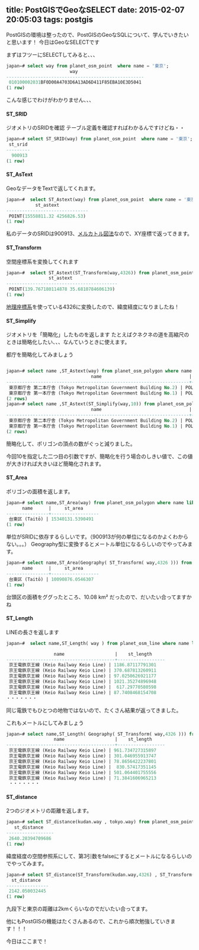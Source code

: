 title: PostGISでGeoなSELECT
date: 2015-02-07 20:05:03
tags: postgis
---

PostGISの環境は整ったので、PostGISのGeoなSQLについて、学んでいきたいと思います！
今日はGeoなSELECTです

<!-- more -->

まずはフツーにSELECTしてみると、、、

```sql
japan=# select way from planet_osm_point  where name = '東京';
                        way
----------------------------------------------------
 010100002031BF0D00A4703D6A13AD6D411F85EBA10E3D5041
(1 row)
```
こんな感じでわけがわかりません、、、

#### ST_SRID

ジオメトリのSRIDを確認
テーブル定義を確認すればわかるんですけどね・・

```sql
japan=# select ST_SRID(way) from planet_osm_point  where name = '東京';
 st_srid
---------
  900913
(1 row)
```

#### ST_AsText

GeoなデータをTextで返してくれます。

```sql
japan=#  select ST_Astext(way) from planet_osm_point  where name = '東京';
           st_astext
-------------------------------
 POINT(15558811.32 4256826.53)
(1 row)
```

私のデータのSRIDは900913、[メルカトル図法](http://ja.wikipedia.org/wiki/%E3%83%A1%E3%83%AB%E3%82%AB%E3%83%88%E3%83%AB%E5%9B%B3%E6%B3%95)なので、XY座標で返ってきます。

#### ST_Transform

空間座標系を変換してくれます

```sql
japan=#  select ST_Astext(ST_Transform(way,4326)) from planet_osm_point  where name = '東京';
                st_astext
------------------------------------------
 POINT(139.767180114878 35.6810784606139)
(1 row)
```

[地理座標系](http://ja.wikipedia.org/wiki/%E5%9C%B0%E7%90%86%E5%BA%A7%E6%A8%99%E7%B3%BB)を使っている4326に変換したので、緯度経度になりましたね！

#### ST_Simplify
ジオメトリを「簡略化」したものを返します
たとえばクネクネの道を高縮尺のときは簡略化したい、、、なんていうときに使えます。

都庁を簡略化してみましょう

```sql

japan=# select name ,ST_Astext(way) from planet_osm_polygon where name like '東 京都庁%';
                                name                                 |             st_astext
---------------------------------------------------------------------+-------------------------------------------------------------------------------------------------------------------------------------------------------------------------------------------------------------------------------------------------------------------------------------------------------------------------------------------------------------------------------------------------------------------------------------------------------------------------------------------------------------------------------------------------------------------------------------------------------------------------------------------------------------------------------------------------------------------------------------------------------------------------------------------------------
 東京都庁舎 第二本庁舎 (Tokyo Metropolitan Government Building No.2) | POLYGON((15550413.95 4257817.44,15550418.97 4257818.58,15550417.58 4257827.96,15550426.27 4257829.92,15550424.56 4257841.44,15550448.89 4257846.93,15550450.66 4257835.04,15550459.39 4257837.01,15550461.36 4257823.76,15550471.75 4257826.1,15550475.47 4257801.06,15550467.95 4257799.36,15550468.74 4257794.06,15550476.9 4257795.91,15550481.11 4257767.62,15550474.16 4257766.05,15550474.97 4257760.64,15550482.44257762.31,15550486.53 4257734.52,15550479.1 4257732.85,15550479.98 4257726.9,15550474.89 4257725.75,15550476.11 4257717.52,15550447.25 4257711.03,15550445.94 4257719.76,15550436.73 4257717.67,15550435.77 4257724.14,15550428.9 4257722.59,15550424.48 4257752.31,15550430.88 4257753.75,15550429.96 4257760.01,15550423.3 4257758.52,15550419.28 4257785.53,15550425.7 4257786.97,15550424.97 4257791.88,15550417.98 4257790.31,15550413.95 4257817.44))
 東京都庁舎 第一本庁舎 (Tokyo Metropolitan Government Building No.1) | POLYGON((15550365.85 4258023.11,15550373.12 4258024.66,15550371.66 4258031.54,15550379.49 4258033.2,15550377.03 4258044.83,15550406.24 4258051.04,15550408.39 4258040.91,15550416.42 4258042.61,15550417.74 4258036.42,15550427.38 4258038.46,15550433.63 4258008.99,15550422.58 4258006.65,15550432.79 4257958.54,15550441.95 4257960.49,15550447.51 4257934.2,15550437.02 4257931.98,15550438.75 4257923.78,15550430.27 4257921.97,15550432.86 4257909.71,15550403.65 4257903.51,15550401.37 4257914.26,15550393.99 4257912.69,15550392.39 4257920.22,15550385.48 4257918.75,15550379.91 4257945.03,15550388.16 4257946.78,15550377.96 4257994.9,15550372.1 4257993.66,15550365.85 4258023.11))
(2 rows)
japan=# select name ,ST_Astext(ST_Simplify(way,10)) from planet_osm_polygon where name like '東京都庁%';
                                name                                 |                          st_astext
---------------------------------------------------------------------+-------------------------------------------------------------------------------------------------------------------------------------------------------------------------------------------------------------------------------------------------
 東京都庁舎 第二本庁舎 (Tokyo Metropolitan Government Building No.2) | POLYGON((15550413.95 4257817.44,15550424.56 4257841.44,15550448.89 4257846.93,15550471.75 4257826.1,15550486.53 4257734.52,15550476.11 4257717.52,15550428.9 4257722.59,15550413.95 4257817.44))
 東京都庁舎 第一本庁舎 (Tokyo Metropolitan Government Building No.1) | POLYGON((15550365.85 4258023.11,15550377.03 4258044.83,15550427.38 4258038.46,15550433.63 4258008.99,15550422.58 4258006.65,15550447.51 4257934.2,15550432.86 4257909.71,15550403.65 4257903.51,15550385.48 4257918.75,15550365.85 4258023.11))
(2 rows)
```
簡略化して、ポリゴンの頂点の数がぐっと減りました。

今回10を指定した二つ目の引数ですが、簡略化を行う場合のしきい値で、この値が大きければ大きいほど簡略化されます。

#### ST_Area

ポリゴンの面積を返します。

```sql
japan=# select name,ST_Area(way) from planet_osm_polygon where name like '台東%' and boundary = 'administrative';
      name      |     st_area
----------------+------------------
 台東区 (Taitō) | 15340131.5390491
(1 row)

```

単位がSRIDに依存するらしいです。（900913が何の単位になるのかよくわからない。。。）
Geography型に変換するとメートル単位になるらしいのでやってみます。

```sql
japan=# select name,ST_Area(Geography( ST_Transform( way,4326 ))) from planet_osm_polygon where name like '台東%' and boundary = 'administrative';
      name      |     st_area
----------------+------------------
 台東区 (Taitō) | 10090876.0546307
(1 row)
```
台頭区の面積をググったところ、10.08 km² だったので、だいたい合ってますかね

#### ST_Length

LINEの長さを返します

```sql
japan=#  select name,ST_Length( way ) from planet_osm_line where name like '京王電鉄京王線%';

                  name                   |    st_length
-----------------------------------------+------------------
 京王電鉄京王線 (Keio Railway Keio Line) | 1186.87117791301
 京王電鉄京王線 (Keio Railway Keio Line) | 370.687813260911
 京王電鉄京王線 (Keio Railway Keio Line) | 97.0250626921177
 京王電鉄京王線 (Keio Railway Keio Line) | 1021.35274896948
 京王電鉄京王線 (Keio Railway Keio Line) |  617.29770580598
 京王電鉄京王線 (Keio Railway Keio Line) | 87.7408468154708
・・・・・・・
```

同じ電鉄でもひとつの地物ではないので、たくさん結果が返ってきました。

これもメートルにしてみましょう

```sql
japan=# select name,ST_Length( Geography( ST_Transform( way,4326 ))) from planet_osm_line where name like '京王電鉄京王線%';
                  name                   |    st_length
-----------------------------------------+------------------
 京王電鉄京王線 (Keio Railway Keio Line) | 961.734727315897
 京王電鉄京王線 (Keio Railway Keio Line) | 301.046955913747
 京王電鉄京王線 (Keio Railway Keio Line) | 78.8656422237801
 京王電鉄京王線 (Keio Railway Keio Line) |  830.57417351145
 京王電鉄京王線 (Keio Railway Keio Line) | 501.064401755556
 京王電鉄京王線 (Keio Railway Keio Line) | 71.3841606965213
 ・・・・・・・
```

#### ST_distance

2つのジオメトリの距離を返します。

```sql
japan=# select ST_distance(kudan.way , tokyo.way) from planet_osm_point kudan , planet_osm_point tokyo where kudan.name = '九段下' and kudan.railway = 'station' and tokyo.name = '東京' and tokyo.railway = 'station' ;
   st_distance
------------------
 2640.28394709686
(1 row)
```
緯度経度の空間参照系にして、第3引数をfalseにするとメートルになるらしいのでやってみます。

```sql
japan=# select ST_distance(ST_Transform(kudan.way,4326) , ST_Transform(tokyo.way,4326),false) from planet_osm_point kudan , planet_osm_point tokyo where kudan.name = '九段下' and kudan.railway = 'station' and tokyo.name = '東京' and tokyo.railway = 'station' ;
  st_distance
----------------
 2142.050032445
(1 row)
```

九段下と東京の距離は2kmくらいなのでだいたい合ってます。


他にもPostGISの機能はたくさんあるので、これから順次勉強していきます！！！

今日はここまで！

